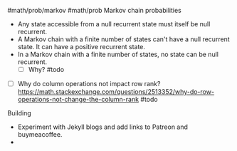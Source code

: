 #math/prob/markov #math/prob 
Markov chain probabilities
- Any state accessible from a null recurrent state must itself be null recurrent.
- A Markov chain with a finite number of states can't have a null recurrent state. It can have a positive recurrent state.
- In a Markov chain with a finite number of states, no state can be null recurrent.
	- [ ]  Why? #todo 

- [ ] Why do column operations not impact row rank? https://math.stackexchange.com/questions/2513352/why-do-row-operations-not-change-the-column-rank #todo


Building
- Experiment with Jekyll blogs and add links to Patreon and buymeacoffee.
- 